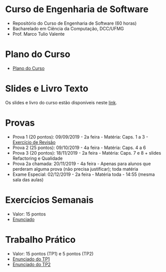 # Curso de Engenharia de Software

* Repositório do Curso de Engenharia de Software (60 horas)
* Bacharelado em Ciência da Computação, DCC/UFMG
* Prof. Marco Tulio Valente

# Plano do Curso

* [Plano do Curso](https://docs.google.com/presentation/d/13x7qf92piGYh9d8doLylFKq7NjiSw5k5mv-uN_QCrc4/edit?usp=sharing)

# Slides e Livro Texto

Os slides e livro do curso estão disponíveis neste [link](https://engsoftmoderna.info).

# Provas

* Prova 1 (20 pontos): 09/09/2019 - 2a feira - Matéria: Caps. 1 a 3 - [Exercício de Revisão](https://docs.google.com/document/d/1auel_-zVVAdXW2EROP9IiEydzmbdPqVVSwqNqMbEZdA/edit?usp=sharing)
* Prova 2 (25 pontos): 09/10/2019 - 4a feira - Matéria: Caps. 4 a 6
* Prova 3 (20 pontos): 18/11/2019 - 2a feira - Matéria: Caps. 7 e 8 + slides Refactoring e Qualidade
* Prova 2a chamada: 20/11/2019 - 4a feira - Apenas para alunos que perderam alguma prova (não precisa justificar); toda matéria
* Exame Especial: 02/12/2019 - 2a feira - Matéria toda - 14:55 (mesma sala das aulas)

# Exercícios Semanais

* Valor: 15 pontos
* [Enunciado](https://docs.google.com/document/d/1TDtA3cyu9Rv3P51lNL0URq1_1BInzNEpobSMCg2227Y/edit?usp=sharing)

# Trabalho Prático

* Valor: 15 pontos (TP1) e 5 pontos (TP2)
* [Enunciado do TP1](https://docs.google.com/document/d/1iVDRva2ce0sFtuMjv1jClt_Z29d5QKelzQHWYflLRfo/edit?usp=sharing)
* [Enunciado do TP2](https://docs.google.com/document/d/159nEyUVGYdr7EVYwQ8l-Lwl-83vdjJLpuGLU8VHmvuA/edit?usp=sharing)

